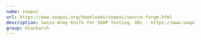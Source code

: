 ```yaml
---
name: soapui
url: https://www.soapui.org/downloads/soapui/source-forge.html
description: Swiss-Army Knife for SOAP Testing. URL : https://www.soapui.org/downloads/soapui/source-forge.html Groups : blackarch blackarch-proxy blackarch-fuzzer
group: blackarch
---
```

